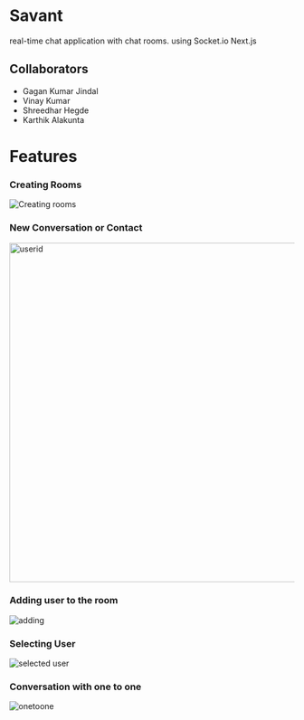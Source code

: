 # Savant
  
  real-time chat application with chat rooms. using Socket.io Next.js

## Collaborators
- Gagan Kumar Jindal
- Vinay Kumar
- Shreedhar Hegde
- Karthik Alakunta


# Features 

### Creating Rooms
<img src="https://i.ibb.co/wWfcQ1T/image.png" alt="Creating rooms"/>

### New Conversation or Contact
<img height="600px" src="https://i.ibb.co/zf7bMZr/image.png" alt="userid"/>

###  Adding user to the room
<img src="https://i.ibb.co/2dykbCk/image.png" alt="adding"/>

### Selecting User
<img src="https://i.ibb.co/745z1HX/image.png" alt="selected user"/>

### Conversation with one to one
<img src="https://i.ibb.co/L0Z7LZm/image.png" alt="onetoone"/>
